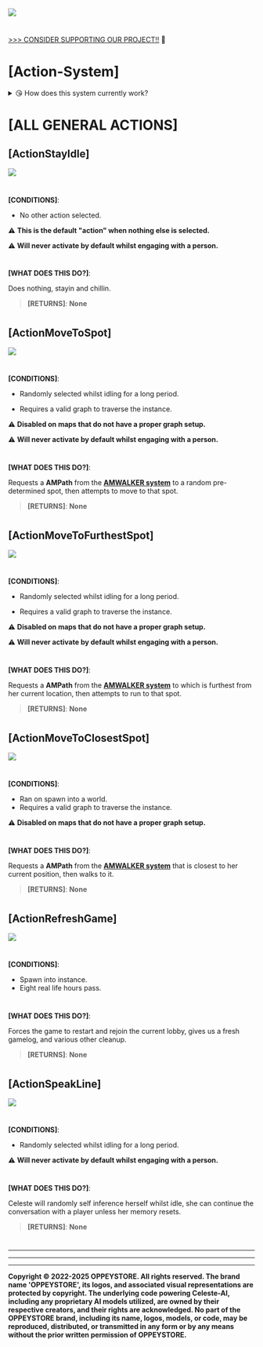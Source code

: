 #
<img src="../../informational/resources/logo.png"/>

#
[>>> CONSIDER SUPPORTING OUR PROJECT!!](../../informational/pages/support.md) 💖

# [Action-System]
<details>
<summary>😘 How does this system currently work?</summary>
<br>

1.  **Actionary System Basics**:
This system allows celeste to run custom code under random conditions or extremely specific situations, be it for general-case or map-specific code, this is more useful for times when we want to **COMPLETELY** overwite celestes behavior under set conditionals, or by chance.

2.  **Forced Action**:
Only one action can be played at a time, unlike events from the [event-system](./events.md) which stack by priority, all other functionality will halt until the action is completed.

3.  **Early cancellation possible.**:
Under specific situations this system can have its effects cancelled early.

</details>

#

# [ALL GENERAL ACTIONS]
## [ActionStayIdle]
<img src="../../informational/resources/actiondemo/stayidle.png"/>

#
**[CONDITIONS]**:
* No other action selected.

⚠️ **This is the default "action" when nothing else is selected.**

⚠️ **Will never activate by default whilst engaging with a person.**

#
**[WHAT DOES THIS DO?]**:

Does nothing, stayin and chillin.

>**[RETURNS]**: **None**
#

## [ActionMoveToSpot]
<img src="../../informational/resources/actiondemo/random.png"/>

#
**[CONDITIONS]**:
* Randomly selected whilst idling for a long period.

* Requires a valid graph to traverse the instance.

⚠️ **Disabled on maps that do not have a proper graph setup.**

⚠️ **Will never activate by default whilst engaging with a person.**

#
**[WHAT DOES THIS DO?]**:

Requests a **AMPath** from the [**AMWALKER system**](../pages/traversal.md) to a random pre-determined spot, then attempts to move to that spot.

>**[RETURNS]**: **None**
#

## [ActionMoveToFurthestSpot]
<img src="../../informational/resources/actiondemo/furthest.png"/>

#
**[CONDITIONS]**:
* Randomly selected whilst idling for a long period.

* Requires a valid graph to traverse the instance.

⚠️ **Disabled on maps that do not have a proper graph setup.**

⚠️ **Will never activate by default whilst engaging with a person.**

#
**[WHAT DOES THIS DO?]**:

Requests a **AMPath** from the [**AMWALKER system**](../pages/traversal.md)  to which is furthest from her current location, then attempts to run to that spot.

>**[RETURNS]**: **None**
#

## [ActionMoveToClosestSpot]
<img src="../../informational/resources/actiondemo/closest.png"/>

#
**[CONDITIONS]**:
* Ran on spawn into a world.
* Requires a valid graph to traverse the instance.

⚠️ **Disabled on maps that do not have a proper graph setup.**

#
**[WHAT DOES THIS DO?]**:

Requests a **AMPath** from the [**AMWALKER system**](../pages/traversal.md)  that is closest to her current position, then walks to it.

>**[RETURNS]**: **None**

#

## [ActionRefreshGame]
<img src="../../informational/resources/actiondemo/refreshgame.gif"/>

#
**[CONDITIONS]**:
* Spawn into instance.
* Eight real life hours pass.

#
**[WHAT DOES THIS DO?]**:

Forces the game to restart and rejoin the current lobby, gives us a fresh gamelog, and various other cleanup.

>**[RETURNS]**: **None**

#

## [ActionSpeakLine]
<img src="../../informational/resources/eventdemo/speaking.gif"/>

#
**[CONDITIONS]**:
* Randomly selected whilst idling for a long period.

⚠️ **Will never activate by default whilst engaging with a person.**


#
**[WHAT DOES THIS DO?]**:

Celeste will randomly self inference herself whilst idle, she can continue the conversation with a player unless her memory resets.

>**[RETURNS]**: **None**

#

---
---
---
**Copyright © 2022-2025 OPPEYSTORE. All rights reserved. The brand name 'OPPEYSTORE', its logos, and associated visual representations are protected by copyright. The underlying code powering Celeste-AI, including any proprietary AI models utilized, are owned by their respective creators, and their rights are acknowledged. No part of the OPPEYSTORE brand, including its name, logos, models, or code, may be reproduced, distributed, or transmitted in any form or by any means without the prior written permission of OPPEYSTORE.**